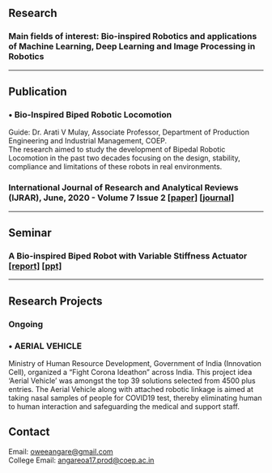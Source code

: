 ## Research
### Main fields of interest: Bio-inspired Robotics and applications of Machine Learning, Deep Learning and Image Processing in Robotics 
*** *** *** 

## Publication 
### •	Bio-Inspired Biped Robotic Locomotion 
Guide: Dr. Arati V Mulay, Associate Professor, Department of Production Engineering and Industrial Management, COEP.  
The research aimed to study the development of Bipedal Robotic Locomotion in the past two decades focusing on the design, stability, compliance and limitations of these robots in real environments. 
### International Journal of Research and Analytical Reviews (IJRAR), June, 2020 - Volume 7 Issue 2 [[paper]](IJRAR_Paper.pdf) [[journal]](http://ijrar.org/viewfull.php?&p_id=IJRAR2002381) 
*** *** *** 

## Seminar 
### A Bio-inspired Biped Robot with Variable Stiffness Actuator [[report]](https://drive.google.com/file/d/1vVGksA9xzr1cZri8NhxzX7tQ618LSRl1/view?usp=sharing) [[ppt]](https://drive.google.com/file/d/1EonLIPuudvMWjo-u6RqvTuAOEmv6GBTy/view?usp=sharing) 
*** *** *** 

## Research Projects
### Ongoing 
### •	AERIAL VEHICLE 
Ministry of Human Resource Development, Government of India (Innovation Cell), organized a “Fight Corona Ideathon” across India. This project idea ‘Aerial Vehicle’ was amongst the top 39 solutions selected from 4500 plus entries. The Aerial Vehicle along with attached robotic linkage is aimed at taking nasal samples of people for COVID19 test, thereby eliminating human to human interaction and safeguarding the medical and support staff. 



## Contact<br>
Email: oweeangare@gmail.com<br> College Email: angareoa17.prod@coep.ac.in        
